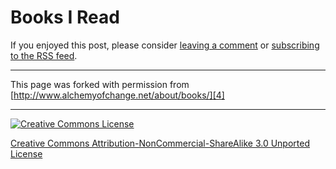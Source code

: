 

#  Books I Read 

[][1]

If you enjoyed this post, please consider [leaving a comment][2] or [subscribing 
to the RSS feed][3].

----

This page was forked with permission from [http://www.alchemyofchange.net/about/books/][4]

----

[![Creative Commons License][5]][6]

[Creative Commons Attribution-NonCommercial-ShareAlike 3.0 Unported License][6]

[1]: http://twitter.com/share
[2]: http://www.alchemyofchange.net/about/books/#comments
[3]: http://feeds.feedburner.com/AlchemyOfChange (Syndicate this site using RSS)
[4]: http://www.alchemyofchange.net/about/books/
[5]: http://i.creativecommons.org/l/by-nc-sa/3.0/88x31.png
[6]: http://creativecommons.org/licenses/by-nc-sa/3.0/
